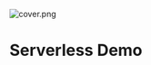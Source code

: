 
![cover.png](https://github.com/gulywwx/aws_lab/blob/main/serverless-todo/serverless-demo.png)

# Serverless Demo
